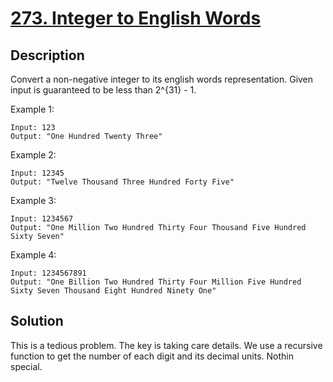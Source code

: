 # [273. Integer to English Words](https://leetcode.com/problems/integer-to-english-words)

## Description

Convert a non-negative integer to its english words representation. Given input is guaranteed to be less than 2^{31} - 1.

Example 1:

```
Input: 123
Output: "One Hundred Twenty Three"
```

Example 2:

```
Input: 12345
Output: "Twelve Thousand Three Hundred Forty Five"
```

Example 3:

```
Input: 1234567
Output: "One Million Two Hundred Thirty Four Thousand Five Hundred Sixty Seven"
```

Example 4:

```
Input: 1234567891
Output: "One Billion Two Hundred Thirty Four Million Five Hundred Sixty Seven Thousand Eight Hundred Ninety One"
```

## Solution

This is a tedious problem. The key is taking care details. We use a recursive function to get the number of each digit and its decimal units. Nothin special.